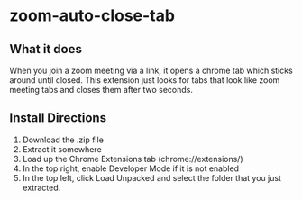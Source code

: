 # zoom-auto-close-tab

## What it does
When you join a zoom meeting via a link, it opens a chrome tab which sticks around until closed.
This extension just looks for tabs that look like zoom meeting tabs and closes them after two seconds.

## Install Directions
1. Download the .zip file
2. Extract it somewhere
3. Load up the Chrome Extensions tab (chrome://extensions/)
4. In the top right, enable Developer Mode if it is not enabled
5. In the top left, click Load Unpacked and select the folder that you just extracted.
